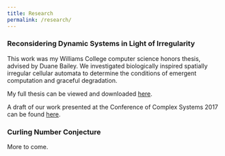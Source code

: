 ```yaml
---
title: Research
permalink: /research/
---
```


### Reconsidering Dynamic Systems in Light of Irregularity

This work was my Williams College computer science honors thesis, advised by
Duane Bailey. We investigated biologically inspired spatially irregular cellular
automata to determine the conditions of emergent computation and graceful degradation.


My full thesis can be viewed and downloaded [here](https://unbound.williams.edu/theses/islandora/object/studenttheses%3A79).

A draft of our work presented at the Conference of Complex Systems 2017 can be found [here]({{site.baseurl}}/pdfs/ireg-paper-draft.pdf).


### Curling Number Conjecture

More to come.
